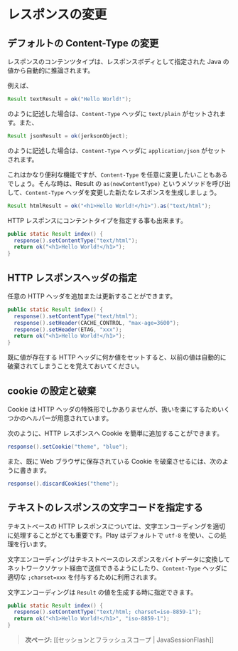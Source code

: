 <!--
# Manipulating the response
-->
# レスポンスの変更

<!--
## Changing the default Content-Type
-->
## デフォルトの Content-Type の変更

<!--
The result content type is automatically inferred from the Java value you specify as body.
-->
レスポンスのコンテンツタイプは、レスポンスボディとして指定された Java の値から自動的に推論されます。

<!--
For example:
-->
例えば、

```java
Result textResult = ok("Hello World!");
```

<!--
Will automatically set the `Content-Type` header to `text/plain`, while:
-->
のように記述した場合は、`Content-Type` ヘッダに `text/plain` がセットされます。また、

```java
Result jsonResult = ok(jerksonObject);
```

<!--
will set the `Content-Type` header to `application/json`.
-->
のように記述した場合は、`Content-Type` ヘッダに `application/json` がセットされます。

<!--
This is pretty useful, but sometimes you want to change it. Just use the `as(newContentType)` method on a result to create a new similiar result with a different `Content-Type` header:
-->
これはかなり便利な機能ですが、`Content-Type` を任意に変更したいこともあるでしょう。そんな時は、Result の `as(newContentType)` というメソッドを呼び出して、`Content-Type` ヘッダを変更した新たなレスポンスを生成しましょう。

```java
Result htmlResult = ok("<h1>Hello World!</h1>").as("text/html");
```

<!--
You can also set the content type on the HTTP response:
-->
HTTP レスポンスにコンテントタイプを指定する事も出来ます。

```java
public static Result index() {
  response().setContentType("text/html");
  return ok("<h1>Hello World!</h1>");
}
```

<!--
## Setting HTTP response headers
-->
## HTTP レスポンスヘッダの指定

<!--
You can add (or update) any HTTP response header:
-->
任意の HTTP ヘッダを追加または更新することができます。

```java
public static Result index() {
  response().setContentType("text/html");
  response().setHeader(CACHE_CONTROL, "max-age=3600");
  response().setHeader(ETAG, "xxx");
  return ok("<h1>Hello World!</h1>");
}
```

<!--
Note that setting an HTTP header will automatically discard any previous value.
-->
既に値が存在する HTTP ヘッダに何か値をセットすると、以前の値は自動的に破棄されてしまうことを覚えておいてください。

<!--
## Setting and discarding cookies
-->
## cookie の設定と破棄

<!--
Cookies are just a special form of HTTP headers, but Play provides a set of helpers to make it easier.
-->
Cookie は HTTP ヘッダの特殊形でしかありませんが、扱いを楽にするためいくつかのヘルパーが用意されています。

<!--
You can easily add a Cookie to the HTTP response:
-->
次のように、HTTP レスポンスへ Cookie を簡単に追加することができます。

```java
response().setCookie("theme", "blue");
```

<!--
Also, to discard a Cookie previously stored on the Web browser:
-->
また、既に Web ブラウザに保存されている Cookie を破棄させるには、次のように書きます。

```java
response().discardCookies("theme");
```

<!--
## Specifying the character encoding for text results
-->
## テキストのレスポンスの文字コードを指定する

<!--
For a text-based HTTP response it is very important to handle the character encoding correctly. Play handles that for you and uses `utf-8` by default.
-->
テキストベースの HTTP レスポンスについては、文字エンコーディングを適切に処理することがとても重要です。Play はデフォルトで `utf-8` を使い、この処理を行います。

<!--
The encoding is used to both convert the text response to the corresponding bytes to send over the network socket, and to add the proper `;charset=xxx` extension to the `Content-Type` header.
-->
文字エンコーディングはテキストベースのレスポンスをバイトデータに変換してネットワークソケット経由で送信できるようにしたり、`Content-Type` ヘッダに適切な `;charset=xxx` を付与するために利用されます。

<!--
The encoding can be specified when you are generating the `Result` value:
-->
文字エンコーディングは `Result` の値を生成する時に指定できます。

```java
public static Result index() {
  response().setContentType("text/html; charset=iso-8859-1");
  return ok("<h1>Hello World!</h1>", "iso-8859-1");
}
```

<!--
> **Next:** [[Session and Flash scopes | JavaSessionFlash]]
-->
> **次ページ:** [[セッションとフラッシュスコープ | JavaSessionFlash]]
